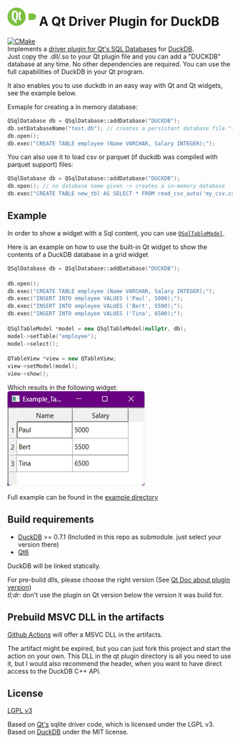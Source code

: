 # ![image](./logo/logo_64.png) A Qt Driver Plugin for DuckDB
[![CMake](https://github.com/TinyTinni/QtDuckDBDriver/actions/workflows/cmake.yml/badge.svg)](https://github.com/TinyTinni/QtDuckDBDriver/actions/workflows/cmake.yml)  
Implements a [driver plugin for Qt's SQL Databases](https://doc.qt.io/qt-6/sql-driver.html) for [DuckDB](https://duckdb.org/).  
Just copy the .dll/.so to your Qt plugin file and you can add a "DUCKDB" database at any time. No other dependencies are required. You can use the full capabilities of DuckDB in your Qt program.

It also enables you to use duckdb in an easy way with Qt and Qt widgets, see the example below.

Exmaple for creating a in memory database:
```cpp
QSqlDatabase db = QSqlDatabase::addDatabase("DUCKDB");
db.setDatabaseName("test.db"); // creates a persistent database file "test.db"
db.open(); 
db.exec("CREATE TABLE employee (Name VARCHAR, Salary INTEGER);");
```

You can also use it to load csv or parquet (if duckdb was compiled with parquet support) files:
```cpp
QSqlDatabase db = QSqlDatabase::addDatabase("DUCKDB");
db.open(); // no database name given -> creates a in-memory database
db.exec("CREATE TABLE new_tbl AS SELECT * FROM read_csv_auto('my_csv.csv');");
```

## Example

In order to show a widget with a Sql content, you can use [`QSqlTableModel`](https://doc.qt.io/qt-6/qsqltablemodel.html).

Here is an example on how to use the built-in Qt widget to show the contents of a DuckDB database in a grid widget

```cpp
QSqlDatabase db = QSqlDatabase::addDatabase("DUCKDB");

db.open();
db.exec("CREATE TABLE employee (Name VARCHAR, Salary INTEGER);");
db.exec("INSERT INTO employee VALUES ('Paul', 5000);");
db.exec("INSERT INTO employee VALUES ('Bert', 5500);");
db.exec("INSERT INTO employee VALUES ('Tina', 6500);");

QSqlTableModel *model = new QSqlTableModel(nullptr, db);
model->setTable("employee");
model->select();

QTableView *view = new QTableView;
view->setModel(model);
view->show();
```

Which results in the following widget:  
![](./examples/TableWidget/preview.png)

Full example can be found in the [example directory](./examples/TableWidget/## )

## Build requirements
- [DuckDB](https://duckdb.org/) >= 0.7.1 (Included in this repo as submodule. just select your version there)  
- [Qt6](https://www.qt.io/)  

DuckDB will be linked statically.  


For pre-build dlls, please choose the right version (See [Qt Doc about plugin version](https://doc.qt.io/qt-6/deployment-plugins.html#loading-and-verifying-plugins-dynamically))  
*tl;dr*: don't use the plugin on Qt version below the version it was build for.


## Prebuild MSVC DLL in the artifacts
[Github Actions](https://github.com/TinyTinni/QtDuckDBDriver/actions) will offer a MSVC DLL in the artifacts.

The artifact might be expired, but you can just fork this project and start the action on your own. This DLL in the qt plugin directory is all you need to use it, but I would also recommend the header, when you want to have direct access to the DuckDB C++ API. 


## License
[LGPL v3](./LICENSE)

Based on [Qt's](https://www.qt.io/) sqlite driver code, which is licensed under the LGPL v3.  
Based on [DuckDB](https://duckdb.org/) under the MIT license.  

